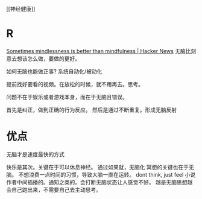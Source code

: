[[神经健康]]
# R
[Sometimes mindlessness is better than mindfulness | Hacker News](https://news.ycombinator.com/item?id=28665505)
	无脑比刻意去想该怎么做，要做的更好。

如何无脑也能做正事?
系统自动化/被动化

提前找好要看的视频。在放松的时候，就不用再去。思考。

问题不在于娱乐或者游戏本身，而在于无脑且错误。

首先是纠正，做到正确的行为反应。
然后是通过不断重复。形成无脑反射
# 优点
无脑才是速度最快的方式

快乐是其次。关键在于可以休息神经。
通过如果就，无脑化
冥想的关键也在于无脑。
不想浪费一点时间的习惯，导致大脑一直在运转。
dont think, just feel
小说作者中间插播的。通知之类的。会打断无脑状态让人感觉不好。
越是无脑思想越会自己跑出来，不需要自己去主动思考。
